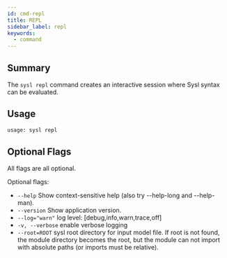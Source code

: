 ```yaml
---
id: cmd-repl
title: REPL
sidebar_label: repl
keywords:
  - command
---
```


## Summary

The `sysl repl` command creates an interactive session where Sysl syntax can be evaluated.

## Usage

```bash
usage: sysl repl
```

## Optional Flags

All flags are all optional.

Optional flags:

- `--help` Show context-sensitive help (also try --help-long and --help-man).
- `--version` Show application version.
- `--log="warn"` log level: [debug,info,warn,trace,off]
- `-v, --verbose` enable verbose logging
- `--root=ROOT` sysl root directory for input model file. If root is not found, the module directory becomes the
  root, but the module can not import with absolute paths (or imports must be relative).
